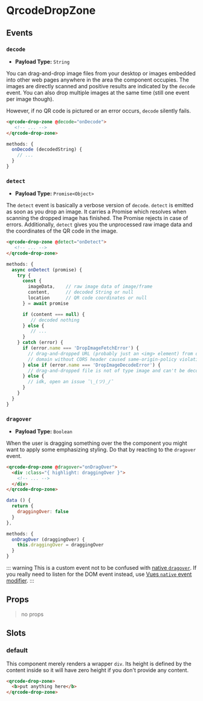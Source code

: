 # QrcodeDropZone

## Events

### `decode`
* **Payload Type:** `String`

You can drag-and-drop image files from your desktop or images embedded into other web pages anywhere in the area the component occupies. The images are directly scanned and positive results are indicated by the `decode` event. You can also drop multiple images at the same time (still one event per image though).

However, if no QR code is pictured or an error occurs, `decode` silently fails.

```html
<qrcode-drop-zone @decode="onDecode">
   <!-- ... -->
</qrcode-drop-zone>
```
```javascript
methods: {
  onDecode (decodedString) {
    // ...
  }
}
```

### `detect`
* **Payload Type:** `Promise<Object>`

The `detect` event is basically a verbose version of `decode`. `detect` is emitted as soon as you drop an image. It carries a Promise which resolves when scanning the dropped image has finished. The Promise rejects in case of errors. Additionally, `detect` gives you the unprocessed raw image data and the coordinates of the QR code in the image.

```html
<qrcode-drop-zone @detect="onDetect">
   <!-- ... -->
</qrcode-drop-zone>
```
```javascript
methods: {
  async onDetect (promise) {
    try {
      const {
        imageData,    // raw image data of image/frame
        content,      // decoded String or null
        location      // QR code coordinates or null
      } = await promise

      if (content === null) {
         // decoded nothing
      } else {
         // ...
      }
    } catch (error) {
      if (error.name === 'DropImageFetchError') {
        // drag-and-dropped URL (probably just an <img> element) from different
        // domain without CORS header caused same-origin-policy violation
      } else if (error.name === 'DropImageDecodeError') {
        // drag-and-dropped file is not of type image and can't be decoded
      } else {
        // idk, open an issue ¯\_(ツ)_/¯
      }
    }
  }
}
```

### `dragover`
* **Payload Type:** `Boolean`

When the user is dragging something over the the component you might want to apply some emphasizing styling. Do that by reacting to the `dragover` event.

```html
<qrcode-drop-zone @dragover="onDragOver">
  <div :class="{ highlight: draggingOver }">
    <!-- ... -->
  </div>
</qrcode-drop-zone>
```
```javascript
data () {
  return {
    draggingOver: false
  }
},

methods: {
  onDragOver (draggingOver) {
    this.draggingOver = draggingOver
  }
}
```

::: warning
This is a custom event not to be confused with [native `dragover`](https://developer.mozilla.org/en-US/docs/Web/Events/dragover). If you really need to listen for the DOM event instead, use [Vues `native` event modifier](https://vuejs.org/v2/guide/components-custom-events.html#Binding-Native-Events-to-Components).
:::

## Props

> no props

## Slots

### default

This component merely renders a wrapper `div`. Its height is defined by the content inside so it will have zero height if you don't provide any content.

```html
<qrcode-drop-zone>
  <b>put anything here</b>
</qrcode-drop-zone>
```
